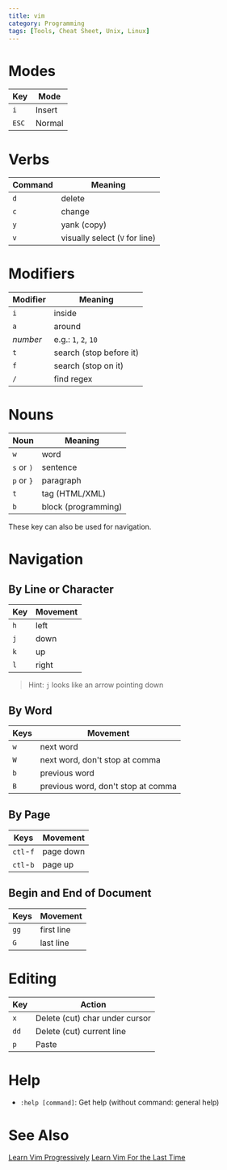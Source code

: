 ```yaml
---
title: vim
category: Programming
tags: [Tools, Cheat Sheet, Unix, Linux]
---
```


# Modes

| Key   | Mode   |
|-------|--------|
| `i`   | Insert |
| `ESC` | Normal |


# Verbs

| Command | Meaning |
|-----|-------------|
| `d` | delete      |
| `c` | change      |
| `y` | yank (copy) |
| `v` | visually select (`V` for line) |


# Modifiers

| Modifier | Meaning     |
|----------|-------------|
| `i`      | inside      |
| `a`      | around      |
| *number* | e.g.: `1`, `2`, `10`    |
| `t`      | search (stop before it) |
| `f`      | search (stop on it)     |
| `/`      | find regex              |


# Nouns

| Noun        | Meaning   |
|-------------|-----------|
| `w`         | word      |
| `s` or  `)` | sentence  |
| `p` or `}`  | paragraph |
| `t` | tag (HTML/XML)    |
| `b` | block (programming) |

These key can also be used for navigation.

# Navigation

## By Line or Character

| Key | Movement |
|-----|----------|
| `h` | left     |
| `j` | down     |
| `k` | up       |
| `l` | right    |

> Hint: `j` looks like an arrow pointing down

## By Word

| Keys | Movement                           |
|------|------------------------------------|
| `w`  | next word                          |
| `W`  | next word, don't stop at comma     |
| `b`  | previous word                      |
| `B`  | previous word, don't stop at comma |

## By Page

| Keys      | Movement  |
|-----------|-----------|
| `ctl`-`f` | page down |
| `ctl`-`b` | page up   |

## Begin and End of Document

| Keys | Movement   |
|------|------------|
| `gg` | first line |
| `G`  | last line  |

# Editing

| Key  | Action                         |
|------|--------------------------------|
| `x`  | Delete (cut) char under cursor |
| `dd` | Delete (cut) current line      |
| `p`  | Paste                          |


# Help

- `:help [command]`: Get help (without command: general help)

# See Also

[Learn Vim Progressively](http://yannesposito.com/Scratch/en/blog/Learn-Vim-Progressively/)
[Learn Vim For the Last Time](https://danielmiessler.com/study/vim/)
